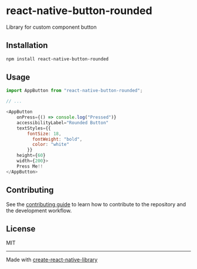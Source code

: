 # react-native-button-rounded

Library for custom component button

## Installation

```sh
npm install react-native-button-rounded
```

## Usage


```js
import AppButton from "react-native-button-rounded";

// ...

<AppButton
    onPress={() => console.log("Pressed")}
    accessibilityLabel="Rounded Button"
    textStyles={{
        fontSize: 18,
          fontWeight: "bold",
          color: "white"
        }}
    height={60}
    width={200}>
    Press Me!!
</AppButton>

```


## Contributing

See the [contributing guide](CONTRIBUTING.md) to learn how to contribute to the repository and the development workflow.

## License

MIT

---

Made with [create-react-native-library](https://github.com/callstack/react-native-builder-bob)
